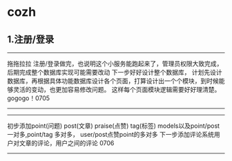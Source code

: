 # cozh
## 1.注册/登录
***
 拖拖拉拉 注册/登录做完，也说明这个小服务能跑起来了，管理员权限大致完成，后期完成整个数据库实现可能需要改动
 下一步好好设计整个数据库，
 计划先设计数据库，再根据具体功能数据库设计各个页面，打算设计出一个个模块，到时候能够灵活的变动，也更加容易修改问题。
 这样每个页面模块逻辑需要好好理清楚。gogogo！0705
***
***
初步添加point(问题) post(文章) praise(点赞) tag(标签) models以及point/post一对多,point/tag 多对多，
user/post点赞point的多对多
下一步添加评论系统用户对文章的评论，用户之间的评论
0706
***